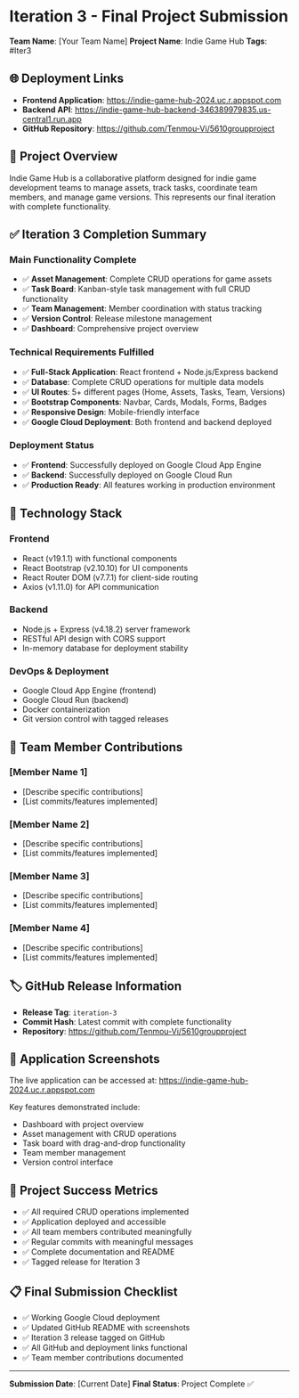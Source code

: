 # Iteration 3 - Final Project Submission

**Team Name**: [Your Team Name]
**Project Name**: Indie Game Hub
**Tags**: #Iter3

## 🌐 Deployment Links

- **Frontend Application**: https://indie-game-hub-2024.uc.r.appspot.com
- **Backend API**: https://indie-game-hub-backend-346389979835.us-central1.run.app
- **GitHub Repository**: https://github.com/Tenmou-Vi/5610groupproject

## 📝 Project Overview

Indie Game Hub is a collaborative platform designed for indie game development teams to manage assets, track tasks, coordinate team members, and manage game versions. This represents our final iteration with complete functionality.

## ✅ Iteration 3 Completion Summary

### Main Functionality Complete
- ✅ **Asset Management**: Complete CRUD operations for game assets
- ✅ **Task Board**: Kanban-style task management with full CRUD functionality
- ✅ **Team Management**: Member coordination with status tracking
- ✅ **Version Control**: Release milestone management
- ✅ **Dashboard**: Comprehensive project overview

### Technical Requirements Fulfilled
- ✅ **Full-Stack Application**: React frontend + Node.js/Express backend
- ✅ **Database**: Complete CRUD operations for multiple data models
- ✅ **UI Routes**: 5+ different pages (Home, Assets, Tasks, Team, Versions)
- ✅ **Bootstrap Components**: Navbar, Cards, Modals, Forms, Badges
- ✅ **Responsive Design**: Mobile-friendly interface
- ✅ **Google Cloud Deployment**: Both frontend and backend deployed

### Deployment Status
- ✅ **Frontend**: Successfully deployed on Google Cloud App Engine
- ✅ **Backend**: Successfully deployed on Google Cloud Run
- ✅ **Production Ready**: All features working in production environment

## 🚀 Technology Stack

### Frontend
- React (v19.1.1) with functional components
- React Bootstrap (v2.10.10) for UI components
- React Router DOM (v7.7.1) for client-side routing
- Axios (v1.11.0) for API communication

### Backend
- Node.js + Express (v4.18.2) server framework
- RESTful API design with CORS support
- In-memory database for deployment stability

### DevOps & Deployment
- Google Cloud App Engine (frontend)
- Google Cloud Run (backend)
- Docker containerization
- Git version control with tagged releases

## 👥 Team Member Contributions

### [Member Name 1]
- [Describe specific contributions]
- [List commits/features implemented]

### [Member Name 2]
- [Describe specific contributions]
- [List commits/features implemented]

### [Member Name 3]
- [Describe specific contributions]
- [List commits/features implemented]

### [Member Name 4]
- [Describe specific contributions]
- [List commits/features implemented]

## 🏷️ GitHub Release Information

- **Release Tag**: `iteration-3`
- **Commit Hash**: Latest commit with complete functionality
- **Repository**: https://github.com/Tenmou-Vi/5610groupproject

## 📸 Application Screenshots

The live application can be accessed at: https://indie-game-hub-2024.uc.r.appspot.com

Key features demonstrated include:
- Dashboard with project overview
- Asset management with CRUD operations
- Task board with drag-and-drop functionality
- Team member management
- Version control interface

## 🎯 Project Success Metrics

- ✅ All required CRUD operations implemented
- ✅ Application deployed and accessible
- ✅ All team members contributed meaningfully
- ✅ Regular commits with meaningful messages
- ✅ Complete documentation and README
- ✅ Tagged release for Iteration 3

## 📋 Final Submission Checklist

- ✅ Working Google Cloud deployment
- ✅ Updated GitHub README with screenshots
- ✅ Iteration 3 release tagged on GitHub
- ✅ All GitHub and deployment links functional
- ✅ Team member contributions documented

---

**Submission Date**: [Current Date]
**Final Status**: Project Complete ✅
